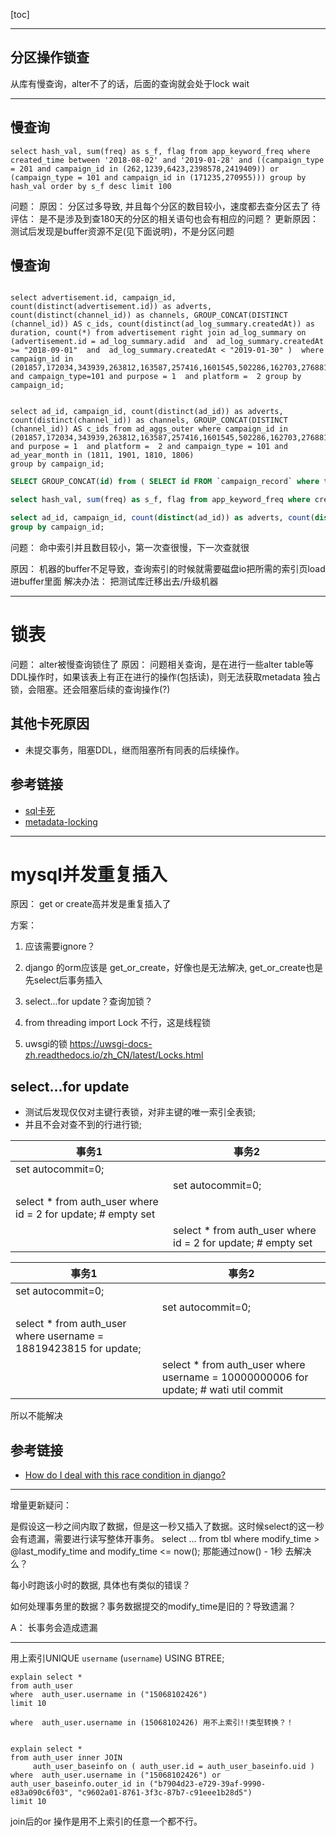 [toc]

---
## 分区操作锁查
从库有慢查询，alter不了的话，后面的查询就会处于lock wait


---

## 慢查询

```
select hash_val, sum(freq) as s_f, flag from app_keyword_freq where created_time between '2018-08-02' and '2019-01-28' and ((campaign_type = 201 and campaign_id in (262,1239,6423,2398578,2419409)) or (campaign_type = 101 and campaign_id in (171235,270955))) group by hash_val order by s_f desc limit 100
```

问题： 
原因： 分区过多导致, 并且每个分区的数目较小，速度都去查分区去了
待评估： 是不是涉及到查180天的分区的相关语句也会有相应的问题？
更新原因： 测试后发现是buffer资源不足(见下面说明)，不是分区问题


## 慢查询

```

select advertisement.id, campaign_id, count(distinct(advertisement.id)) as adverts, count(distinct(channel_id)) as channels, GROUP_CONCAT(DISTINCT (channel_id)) AS c_ids, count(distinct(ad_log_summary.createdAt)) as duration, count(*) from advertisement right join ad_log_summary on (advertisement.id = ad_log_summary.adid  and  ad_log_summary.createdAt >= "2018-09-01"  and  ad_log_summary.createdAt < "2019-01-30" )  where campaign_id in (201857,172034,343939,263812,163587,257416,1601545,502286,162703,276881,162838,331286,176156,182565,159528,4679085,191922,271413,168119,205626,5448507,1453372,1603515,7492410,7440705,159816,197200,5664853,7452889,7554146,164326,163581,5505897,1625838,180722,1623797,1407353)  and campaign_type=101 and purpose = 1  and platform =  2 group by campaign_id;


select ad_id, campaign_id, count(distinct(ad_id)) as adverts, count(distinct(channel_id)) as channels, GROUP_CONCAT(DISTINCT (channel_id)) AS c_ids from ad_aggs_outer where campaign_id in (201857,172034,343939,263812,163587,257416,1601545,502286,162703,276881,162838,331286,176156,182565,159528,4679085,191922,271413,168119,205626,5448507,1453372,1603515,7492410,7440705,159816,197200,5664853,7452889,7554146,164326,163581,5505897,1625838,180722,1623797,1407353)  and purpose = 1  and platform =  2 and campaign_type = 101 and ad_year_month in (1811, 1901, 1810, 1806) 
group by campaign_id;
```

```sql
SELECT GROUP_CONCAT(id) from ( SELECT id FROM `campaign_record` where type_id = 101 ORDER by rand() LIMIT 20) as t;

select hash_val, sum(freq) as s_f, flag from app_keyword_freq where created_time between '2018-08-02' and '2019-01-28' and ((campaign_type = 201 and campaign_id in (262,1239,6423,2398578,2419409)) or (campaign_type = 101 and campaign_id in (171235,270955))) group by hash_val order by s_f desc limit 100;

select ad_id, campaign_id, count(distinct(ad_id)) as adverts, count(distinct(channel_id)) as channels, GROUP_CONCAT(DISTINCT (channel_id)) AS c_ids from ad_aggs_outer where campaign_id in (201857,172034,343939,263812,163587,257416,1601545,502286,162703,276881,162838,331286,176156,182565,159528,4679085,191922,271413,168119,205626,5448507,1453372,1603515,7492410,7440705,159816,197200,5664853,7452889,7554146,164326,163581,5505897,1625838,180722,1623797,1407353)  and purpose = 1  and platform =  2 and campaign_type = 101 and ad_year_month in (1811, 1901, 1810, 1806) 
group by campaign_id;

```
问题： 命中索引并且数目较小，第一次查很慢，下一次查就很

原因： 机器的buffer不足导致，查询索引的时候就需要磁盘io把所需的索引页load进buffer里面
解决办法： 把测试库迁移出去/升级机器


---
# 锁表
问题： alter被慢查询锁住了
原因： 问题相关查询，是在进行一些alter table等DDL操作时，如果该表上有正在进行的操作(包括读)，则无法获取metadata 独占锁，会阻塞。还会阻塞后续的查询操作(?)

## 其他卡死原因
- 未提交事务，阻塞DDL，继而阻塞所有同表的后续操作。

## 参考链接
* [sql卡死](https://1181731633.iteye.com/blog/2330291)
* [metadata-locking](https://dev.mysql.com/doc/refman/5.5/en/metadata-locking.html)


---
# mysql并发重复插入

原因： get or create高并发是重复插入了

方案：

1. 应该需要ignore？

2. django 的orm应该是 get_or_create，好像也是无法解决, get_or_create也是先select后事务插入

3. select...for update？查询加锁？

4. from threading import Lock  不行，这是线程锁

5. uwsgi的锁 https://uwsgi-docs-zh.readthedocs.io/zh_CN/latest/Locks.html

## select...for update
- 测试后发现仅仅对主键行表锁，对非主键的唯一索引全表锁;
- 并且不会对查不到的行进行锁;

|      事务1            | 事务2| 
| ----------------- | ---------------------------- |
|set autocommit=0; | |
| | set autocommit=0;|
| select * from auth_user where id = 2 for update; # empty set| |
| | select * from auth_user where id = 2 for update; # empty set|

| 事务1                 | 事务2                        | 
| ----------------- | ---------------------------- |
|set autocommit=0; | |
| | set autocommit=0;|
| select * from auth_user where username = 18819423815 for update;| |
| | select * from auth_user where username = 10000000006 for update; # wati util commit |
所以不能解决

## 参考链接
* [How do I deal with this race condition in django?](https://stackoverflow.com/questions/2235318/how-do-i-deal-with-this-race-condition-in-django)


---
增量更新疑问：

是假设这一秒之间内取了数据，但是这一秒又插入了数据。这时候select的这一秒会有遗漏，需要进行读写整体开事务。
select ... from tbl where modify_time > @last_modify_time and modify_time <= now();
那能通过now() - 1秒 去解决么？

每小时跑该小时的数据, 具体也有类似的错误？

如何处理事务里的数据？事务数据提交的modify_time是旧的？导致遗漏？

A： 长事务会造成遗漏

---

用上索引UNIQUE `username` (`username`) USING BTREE;
```
explain select *
from auth_user
where  auth_user.username in ("15068102426")
limit 10

where  auth_user.username in (15068102426) 用不上索引!!类型转换？！


explain select *
from auth_user inner JOIN 
     auth_user_baseinfo on ( auth_user.id = auth_user_baseinfo.uid )
where  auth_user.username in ("15068102426") or auth_user_baseinfo.outer_id in ("b7904d23-e729-39af-9990-e83a090c6f03", "c9602a01-8761-3f3c-87b7-c91eee1b28d5")
limit 10
```
join后的or 操作是用不上索引的任意一个都不行。